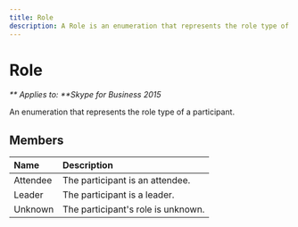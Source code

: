 ```yaml
---
title: Role
description: A Role is an enumeration that represents the role type of a participant.
---
```

# Role


_** Applies to: **Skype for Business 2015_

An enumeration that represents the role type of a participant.
            
## Members



|**Name**|**Description**|
|:-----|:-----|
|Attendee|The participant is an attendee.|
|Leader|The participant is a leader.|
|Unknown|The participant's role is unknown.|
